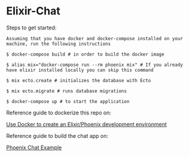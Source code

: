 # Elixir-Chat


Steps to get started:

    Assuming that you have docker and docker-compose installed on your machine, run the following instructions

    $ docker-compose build # in order to build the docker image
    
    $ alias mix="docker-compose run --rm phoenix mix" # If you already have elixir installed locally you can skip this command

    $ mix ecto.create # initializes the database with Ecto
    
    $ mix ecto.migrate # runs database migrations
    
    $ docker-compose up # to start the application


Reference guide to dockerize this repo on:

[Use Docker to create an Elixir/Phoenix development environment](https://medium.com/swlh/use-docker-to-create-an-elixir-phoenix-development-environment-e1a81def1d2e)

Reference guide to build the chat app on:

[Phoenix Chat Example](https://github.com/dwyl/phoenix-chat-example)